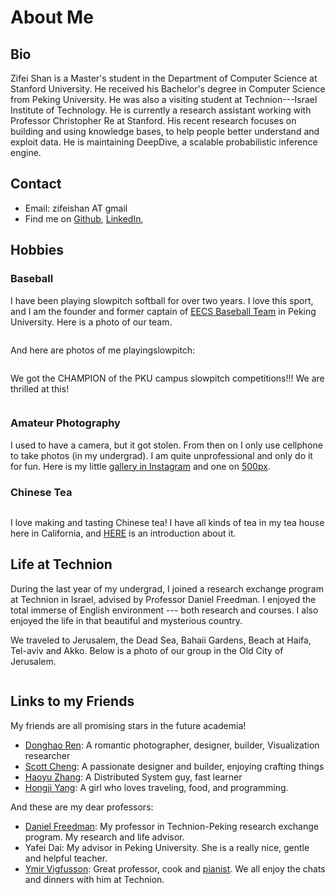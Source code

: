 About Me
====

Bio
----

Zifei Shan is a Master's student in the Department of Computer Science
at Stanford University. He received his Bachelor's degree in Computer
Science from Peking University. He was also a visiting student at
Technion---Israel Institute of Technology. He is currently a research
assistant working with Professor Christopher Re at Stanford. His
recent research focuses on building and using knowledge bases, to help
people better understand and exploit data. He is maintaining DeepDive,
a scalable probabilistic inference engine.

Contact
----

* Email: zifeishan AT gmail
* Find me on
  [Github](https://github.com/zifeishan),
  [LinkedIn](http://www.linkedin.com/pub/zifeishan/),


Hobbies
----

<h3 id="baseball">Baseball</h3>

I have been playing slowpitch softball for over two years. I love this sport, and I am the founder and former captain of [EECS Baseball Team](http://page.renren.com/601017046) in Peking University. Here is a photo of our team.

<div class="row">
  <div class="col-md-6 col-md-offset-3">
    <div class="col-md-12">
      <div class="thumbnail" style="max-width: 100%;">
        <a href="/images/eecsbaseball.jpg">
          <img class="" title="" src="/images/eecsbaseball_small.jpg" />
        </a>
      </div>
    </div>
  </div>
</div>

And here are photos of me playingslowpitch:

<div class="row">
  <div class="col-md-10 col-md-offset-1">
    <div class="col-md-4">
      <div class="thumbnail">
        <img class="" title="" src="/images/me_baseball.jpg" />
      </div>
    </div>
    <div class="col-md-4">
      <div class="thumbnail">
        <img class="" title="" src="/images/me-pitch.jpg" />
      </div>
    </div>
    <div class="col-md-4">
      <div class="thumbnail">
        <img class="" title="" src="/images/me-bat.jpg" />
      </div>
    </div>
  </div>
</div>

We got the CHAMPION of the PKU campus slowpitch competitions!!! We are thrilled at this!


<div class="row">
  <div class="col-md-10 col-md-offset-1">
    <div class="col-md-6">
      <div class="thumbnail" style="max-width: 438px;">
        <a href="/images/eecsbaseball-caps.jpg">
          <img class="" title="" src="/images/eecsbaseball-caps-small.jpg" />
        </a>
      </div>
    </div>
    <div class="col-md-6">
      <div class="thumbnail" style="max-width: 438px;">
        <a href="/images/eecsbaseball-champion.jpg">
          <img class="" title="" src="/images/eecsbaseball-champion-small.jpg" />
        </a>
      </div>
    </div>
  </div>
</div>


### Amateur Photography

I used to have a camera, but it got stolen. From then on I only use cellphone to take photos (in my undergrad). I am quite unprofessional and only do it for fun. Here is my little [gallery in Instagram](http://instagram.com/zifeishan) and one on [500px](https://500px.com/ZifeiShan).

### Chinese Tea

<div class="row">
<div class="thumbnail col-md-6 col-md-offset-3" style="max-width: 100%;">
  <a href="/2013/09/14/my-tea-house/">
    <img class="" title="" src="/images/tea/teahouse.jpg" />
  </a>
</div>
</div>

I love making and tasting Chinese tea! I have all kinds of tea in my tea house here in California, and [HERE]({{ref:2013/09/14/my-tea-house/}}) is an introduction about it.


<h2 id="technion">
Life at Technion
</h2>

During the last year of my undergrad, I joined a research exchange program at Technion in Israel, advised
by Professor Daniel Freedman.
I enjoyed the total immerse of English environment --- both research and courses. I also enjoyed the life in that beautiful and mysterious country.

We traveled to Jerusalem, the Dead Sea, Bahaii Gardens, Beach at Haifa, Tel-aviv and Akko. Below is a photo of our group in the Old City of Jerusalem.

<div class="row">
  <div class="col-md-8 col-md-offset-2">
    <div class="col-md-12">
      <div class="thumbnail" style="max-width: 100%;">
        <img class="" title="" src="/images/techpkugroup.jpg" />
      </div>
    </div>
  </div>
</div>


Links to my Friends
----

My friends are all promising stars in the future academia!

* [Donghao Ren](http://donghaoren.org/): A romantic photographer, designer, builder, Visualization researcher
* [Scott Cheng](http://scottcheng.com/): A passionate designer and builder, enjoying crafting things
* [Haoyu Zhang](http://www.haoyuzhang.org/): A Distributed System guy, fast learner
* [Hongji Yang](http://www.yanghongji.com/): A girl who loves traveling, food, and programming.

And these are my dear professors:

* [Daniel Freedman](http://www.danielfreedman.org/): My professor in Technion-Peking research exchange program. My research and life advisor.
* Yafei Dai: My advisor in Peking University. She is a really nice, gentle and helpful teacher.
* [Ymir Vigfusson](http://www.ymsir.com/): Great professor, cook and [pianist](http://www.ymsir.com/?p=music). We all enjoy the chats and dinners with him at Technion.
